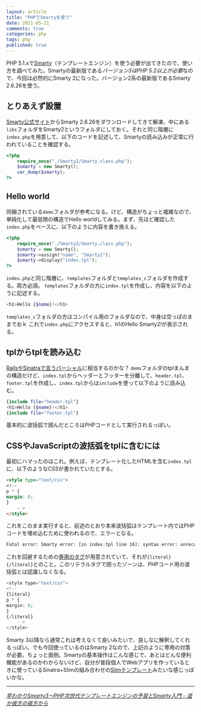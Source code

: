 ```yaml
---
layout: article
title: "PHPでSmartyを使う"
date: 2011-05-21
comments: true
categories: php
tags: php
published: true
---
```


PHP 5.1.xで[Smarty](http://www.smarty.net/)（テンプレートエンジン）を使う必要が出てきたので、使い方を調べてみた。Smartyの最新版である*バージョン3はPHP 5.2以上が必要*なので、今回は必然的にSmarty 2になった。バージョン2系の最新版であるSmarty 2.6.26を使う。

<!-- READMORE -->


## とりあえず設置

[Smarty公式サイト](http://www.smarty.net/download)からSmarty 2.6.26をダウンロードしてきて解凍、中にある`libs`フォルダをSmarty2というフォルダにしておく。それと同じ階層に`index.php`を用意して、以下のコードを記述して、Smartyの読み込みが正常に行われていることを確認する。

~~~ php
<?php
    require_once("./Smarty2/Smarty.class.php");
    $smarty = new Smarty();
    var_dump($smarty);
?>
~~~


## Hello world

同梱されている`demo`フォルダが参考になる。けど、構造がちょっと複雑なので、単純化して最低限の構造でHello worldしてみる。まず、先ほど確認した`index.php`をベースに、以下のように内容を書き換える。

~~~ php
<?php
    require_once("./Smarty2/Smarty.class.php");
    $smarty = new Smarty();
    $smarty->assign("name", "Smarty2");
    $smarty->display("index.tpl");
?>
~~~

`index.php`と同じ階層に、`templates`フォルダと`templates_c`フォルダを作成する。両方必須。
`templates`フォルダの方に`index.tpl`を作成し、内容を以下のように記述する。

~~~ php
<h1>Hello {$name}!</h1>
~~~

`templates_c`フォルダの方はコンパイル用のフォルダなので、中身は空っぽのままでおｋ これで`index.php`にアクセスすると、h1のHello Smarty2!が表示される。


## tplからtplを読み込む

[RailsやSinatraで言うパーシャル](/2011/05/18/ruby-sinatra-slim-partial)に相当するのかな？ `demo`フォルダのtplまんまの構造だけど、`index.tpl`からヘッダーとフッターを分離して、`header.tpl`、`footer.tpl`を作成し、`index.tpl`からは`include`を使って以下のように読み込む。

~~~ php
{include file="header.tpl"}
<h1>Hello {$name}!</h1>
{include file="footer.tpl"}
~~~

基本的に波括弧で囲んだところはPHPコードとして実行されるっぽい。


## CSSやJavaScriptの波括弧をtplに含むには

最初にハマったのはこれ。例えば、テンプレート化したHTMLを含む`index.tpl`に、以下のようなCSSが書かれていたとする。

~~~ html
<style type="text/css">
<!--
p * {
margin: 0;
}
    - >
</style>
~~~

これをこのまま実行すると、前述のとおり本来波括弧はテンプレート内ではPHPコードを埋め込むために使われるので、エラーとなる。

~~~ sh
Fatal error: Smarty error: [in index.tpl line 16]: syntax error: unrecognized tag: margin: 0;
~~~

これを回避するための[専用のタグ](http://www.smarty.net/docs/ja/language.function.literal.tpl)が用意されていて、それが`{literal}{/literal}`とのこと。このリテラルタグで囲ったゾーンは、PHPコード用の波括弧とは認識しなくなる。

~~~ php
<style type="text/css">
<!--
{literal}
p * {
margin: 0;
}
{/literal}
    - >
</style>
~~~

Smarty 3以降なら通常これは考えなくて良いみたいで、良しなに解釈してくれるっぽい。でも今回使っているのはSmarty 2なので、上記のように専用の対策が必要。ちょっと面倒。Smartyの基本操作はこんな感じで、あとはどんな便利機能があるのかわからないけど、自分が普段個人でWebアプリを作っているときに使っているSinatra+Slimの組み合わせの[Slimテンプレート](http://slim-lang.com/)みたいな感じっぽいかな。

* * *

<cite>[早わかりSmarty3～PHP次世代テンプレートエンジンの予習とSmarty入門 - 遥か彼方の彼方から](http://d.hatena.ne.jp/tek_koc/20100423/1272010917)</cite>
